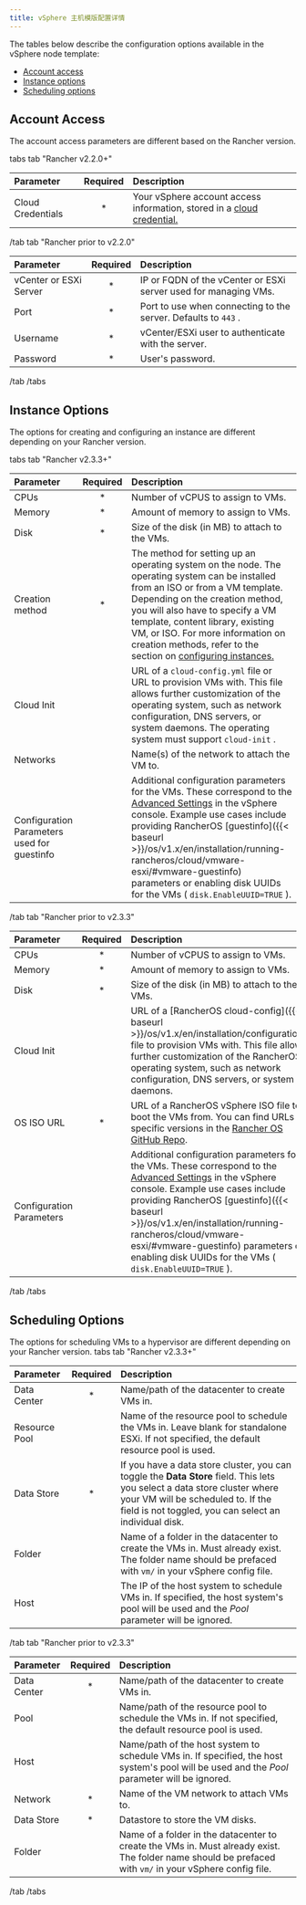 ```yaml
---
title: vSphere 主机模版配置详情
---
```


The tables below describe the configuration options available in the vSphere node template:

* [Account access](#account-access)
* [Instance options](#instance-options)
* [Scheduling options](#scheduling-options)

## Account Access

The account access parameters are different based on the Rancher version.

 tabs 
 tab "Rancher v2.2.0+" 

| Parameter                | Required | Description |
|:----------------------|:--------:|:-----|
| Cloud Credentials   |   *      | Your vSphere account access information, stored in a [cloud credential.](/docs/user-settings/cloud-credentials/)  |

 /tab 
 tab "Rancher prior to v2.2.0" 

| Parameter                | Required | Description |
|:------------------------|:--------:|:------------------------------------------------------------|
| vCenter or ESXi Server   |   *      | IP or FQDN of the vCenter or ESXi server used for managing VMs.|
| Port                     |   *      | Port to use when connecting to the server. Defaults to `443` .|
| Username                 |   *      | vCenter/ESXi user to authenticate with the server.|
| Password                 |   *      | User's password.|

 /tab 
 /tabs 

## Instance Options

The options for creating and configuring an instance are different depending on your Rancher version.

 tabs 
 tab "Rancher v2.3.3+" 

| Parameter                | Required | Description |
|:----------------|:--------:|:-----------|
| CPUs                     |   *      | Number of vCPUS to assign to VMs.|
| Memory                   |   *      | Amount of memory to assign to VMs.|
| Disk                     |   *      | Size of the disk (in MB) to attach to the VMs.|
| Creation method | * | The method for setting up an operating system on the node. The operating system can be installed from an ISO or from a VM template. Depending on the creation method, you will also have to specify a VM template, content library, existing VM, or ISO. For more information on creation methods, refer to the section on [configuring instances.](/docs/cluster-provisioning/rke-clusters/node-pools/vsphere/provisioning-vsphere-clusters/#c-configure-instances-and-operating-systems) |
| Cloud Init               |          | URL of a `cloud-config.yml` file or URL to provision VMs with. This file allows further customization of the operating system, such as network configuration, DNS servers, or system daemons. The operating system must support `cloud-init` .|
| Networks | | Name(s) of the network to attach the VM to.|
| Configuration Parameters used for guestinfo |          | Additional configuration parameters for the VMs. These correspond to the [Advanced Settings](https://kb.vmware.com/s/article/1016098) in the vSphere console. Example use cases include providing RancherOS [guestinfo]({{< baseurl >}}/os/v1.x/en/installation/running-rancheros/cloud/vmware-esxi/#vmware-guestinfo) parameters or enabling disk UUIDs for the VMs ( `disk.EnableUUID=TRUE` ).|

 /tab 
 tab "Rancher prior to v2.3.3" 

| Parameter                | Required | Description |
|:------------------------|:--------:|:------------------------------------------------------------|
| CPUs                     |   *      | Number of vCPUS to assign to VMs.|
| Memory                   |   *      | Amount of memory to assign to VMs.|
| Disk                     |   *      | Size of the disk (in MB) to attach to the VMs.|
| Cloud Init               |          | URL of a [RancherOS cloud-config]({{< baseurl >}}/os/v1.x/en/installation/configuration/) file to provision VMs with. This file allows further customization of the RancherOS operating system, such as network configuration, DNS servers, or system daemons.|
| OS ISO URL               |   *      | URL of a RancherOS vSphere ISO file to boot the VMs from. You can find URLs for specific versions in the [Rancher OS GitHub Repo](https://github.com/rancher/os).|
| Configuration Parameters |          | Additional configuration parameters for the VMs. These correspond to the [Advanced Settings](https://kb.vmware.com/s/article/1016098) in the vSphere console. Example use cases include providing RancherOS [guestinfo]({{< baseurl >}}/os/v1.x/en/installation/running-rancheros/cloud/vmware-esxi/#vmware-guestinfo) parameters or enabling disk UUIDs for the VMs ( `disk.EnableUUID=TRUE` ).|

 /tab 
 /tabs 

## Scheduling Options

The options for scheduling VMs to a hypervisor are different depending on your Rancher version.
 tabs 
 tab "Rancher v2.3.3+" 

| Parameter                | Required | Description |
|:------------------------|:--------:|:-------|
| Data Center              |   *      | Name/path of the datacenter to create VMs in.|
| Resource Pool                     |          | Name of the resource pool to schedule the VMs in. Leave blank for standalone ESXi. If not specified, the default resource pool is used.|
| Data Store               |   *      | If you have a data store cluster, you can toggle the **Data Store** field. This lets you select a data store cluster where your VM will be scheduled to. If the field is not toggled, you can select an individual disk.|
| Folder                   |          | Name of a folder in the datacenter to create the VMs in. Must already exist. The folder name should be prefaced with `vm/` in your vSphere config file.|
| Host                     |          | The IP of the host system to schedule VMs in. If specified, the host system's pool will be used and the *Pool* parameter will be ignored.|

 /tab 
 tab "Rancher prior to v2.3.3" 

| Parameter                | Required | Description |
|:------------------------|:--------:|:------------------------------------------------------------|
| Data Center              |   *      | Name/path of the datacenter to create VMs in.|
| Pool                     |          | Name/path of the resource pool to schedule the VMs in. If not specified, the default resource pool is used.|
| Host                     |          | Name/path of the host system to schedule VMs in. If specified, the host system's pool will be used and the *Pool* parameter will be ignored.|
| Network                  |   *      | Name of the VM network to attach VMs to.|
| Data Store               |   *      | Datastore to store the VM disks.|
| Folder                   |          | Name of a folder in the datacenter to create the VMs in. Must already exist. The folder name should be prefaced with `vm/` in your vSphere config file.|
 /tab 
 /tabs 

